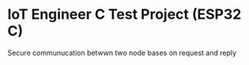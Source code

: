 # IoT Engineer C Test Project (ESP32 C)
Secure communucation betwwn two node bases on request and reply 


 
